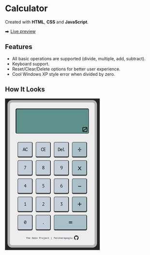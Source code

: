 # Calculator

Created with **HTML**, **CSS** and **JavaScript**.

⮕ [Live preview](https://fatiharapoglu.github.io/calculator/)

## Features

-   All basic operations are supported (divide, multiple, add, subtract).
-   Keyboard support.
-   Reset/Clear/Delete options for better user experience.
-   Cool Windows XP style error when divided by zero.

## How It Looks

![ss](/assets/calculator.png)
